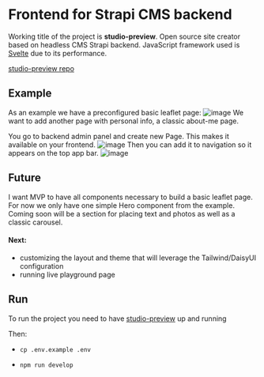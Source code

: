 # Frontend for Strapi CMS backend
Working title of the project is **studio-preview**. Open source site creator based on headless CMS Strapi backend. JavaScript framework used is [Svelte](https://svelte.dev/) due to its performance.

[studio-preview repo](https://github.com/albinoplant/studio-preview)

## Example
As an example we have a preconfigured basic leaflet page:
![image](https://albinoplant.github.io/images/studio-preview/about-me-create-todo.png)
We want to add another page with personal info, a classic about-me page.

You go to backend admin panel and create new Page. This makes it available on your frontend.
![image](https://albinoplant.github.io/images/studio-preview/about-me-create.png)
Then you can add it to navigation so it appears on the top app bar.
![image](https://albinoplant.github.io/images/studio-preview/about-me-create-sample.png)

## Future
I want MVP to have all components necessary to build a basic leaflet page. For now we only have one simple Hero component from the example. Coming soon will be a section for placing text and photos as well as a classic carousel.

#### Next:
-  customizing the layout and theme that will leverage the Tailwind/DaisyUI configuration
- running live playground page

## Run
To run the project you need to have [studio-preview](https://github.com/albinoplant/studio-preview) up and running

Then:

- `cp .env.example .env`

- `npm run develop`
